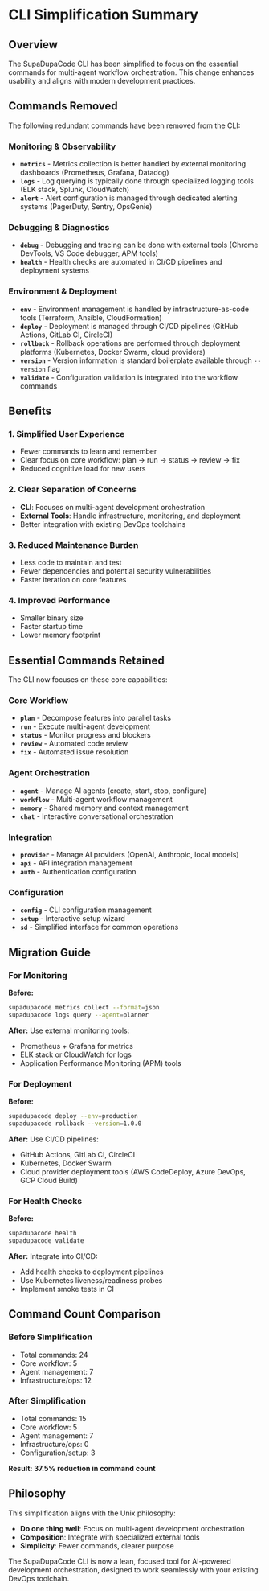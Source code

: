 # CLI Simplification Summary

## Overview

The SupaDupaCode CLI has been simplified to focus on the essential commands for multi-agent workflow orchestration. This change enhances usability and aligns with modern development practices.

## Commands Removed

The following redundant commands have been removed from the CLI:

### Monitoring & Observability
- **`metrics`** - Metrics collection is better handled by external monitoring dashboards (Prometheus, Grafana, Datadog)
- **`logs`** - Log querying is typically done through specialized logging tools (ELK stack, Splunk, CloudWatch)
- **`alert`** - Alert configuration is managed through dedicated alerting systems (PagerDuty, Sentry, OpsGenie)

### Debugging & Diagnostics
- **`debug`** - Debugging and tracing can be done with external tools (Chrome DevTools, VS Code debugger, APM tools)
- **`health`** - Health checks are automated in CI/CD pipelines and deployment systems

### Environment & Deployment
- **`env`** - Environment management is handled by infrastructure-as-code tools (Terraform, Ansible, CloudFormation)
- **`deploy`** - Deployment is managed through CI/CD pipelines (GitHub Actions, GitLab CI, CircleCI)
- **`rollback`** - Rollback operations are performed through deployment platforms (Kubernetes, Docker Swarm, cloud providers)
- **`version`** - Version information is standard boilerplate available through `--version` flag
- **`validate`** - Configuration validation is integrated into the workflow commands

## Benefits

### 1. Simplified User Experience
- Fewer commands to learn and remember
- Clear focus on core workflow: plan → run → status → review → fix
- Reduced cognitive load for new users

### 2. Clear Separation of Concerns
- **CLI**: Focuses on multi-agent development orchestration
- **External Tools**: Handle infrastructure, monitoring, and deployment
- Better integration with existing DevOps toolchains

### 3. Reduced Maintenance Burden
- Less code to maintain and test
- Fewer dependencies and potential security vulnerabilities
- Faster iteration on core features

### 4. Improved Performance
- Smaller binary size
- Faster startup time
- Lower memory footprint

## Essential Commands Retained

The CLI now focuses on these core capabilities:

### Core Workflow
- **`plan`** - Decompose features into parallel tasks
- **`run`** - Execute multi-agent development
- **`status`** - Monitor progress and blockers
- **`review`** - Automated code review
- **`fix`** - Automated issue resolution

### Agent Orchestration
- **`agent`** - Manage AI agents (create, start, stop, configure)
- **`workflow`** - Multi-agent workflow management
- **`memory`** - Shared memory and context management
- **`chat`** - Interactive conversational orchestration

### Integration
- **`provider`** - Manage AI providers (OpenAI, Anthropic, local models)
- **`api`** - API integration management
- **`auth`** - Authentication configuration

### Configuration
- **`config`** - CLI configuration management
- **`setup`** - Interactive setup wizard
- **`sd`** - Simplified interface for common operations

## Migration Guide

### For Monitoring
**Before:**
```bash
supadupacode metrics collect --format=json
supadupacode logs query --agent=planner
```

**After:**
Use external monitoring tools:
- Prometheus + Grafana for metrics
- ELK stack or CloudWatch for logs
- Application Performance Monitoring (APM) tools

### For Deployment
**Before:**
```bash
supadupacode deploy --env=production
supadupacode rollback --version=1.0.0
```

**After:**
Use CI/CD pipelines:
- GitHub Actions, GitLab CI, CircleCI
- Kubernetes, Docker Swarm
- Cloud provider deployment tools (AWS CodeDeploy, Azure DevOps, GCP Cloud Build)

### For Health Checks
**Before:**
```bash
supadupacode health
supadupacode validate
```

**After:**
Integrate into CI/CD:
- Add health checks to deployment pipelines
- Use Kubernetes liveness/readiness probes
- Implement smoke tests in CI

## Command Count Comparison

### Before Simplification
- Total commands: 24
- Core workflow: 5
- Agent management: 7
- Infrastructure/ops: 12

### After Simplification
- Total commands: 15
- Core workflow: 5
- Agent management: 7
- Infrastructure/ops: 0
- Configuration/setup: 3

**Result: 37.5% reduction in command count**

## Philosophy

This simplification aligns with the Unix philosophy:
- **Do one thing well**: Focus on multi-agent development orchestration
- **Composition**: Integrate with specialized external tools
- **Simplicity**: Fewer commands, clearer purpose

The SupaDupaCode CLI is now a lean, focused tool for AI-powered development orchestration, designed to work seamlessly with your existing DevOps toolchain.
